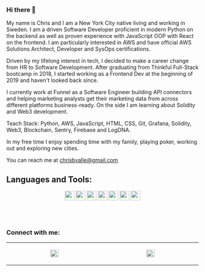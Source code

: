 ### Hi there 👋

My name is Chris and I am a New York City native living and working in Sweden.  I am a driven Software Developer proficient in modern Python on the backend as well as proven experience with JavaScript OOP with React on the frontend.  I am particularly interested in AWS and have official AWS Solutions Architect, Developer and SysOps certifications.

Driven by my lifelong interest in tech, I decided to make a career change from HR to Software Development.  After graduating from Thinkful Full-Stack bootcamp in 2018, I started working as a Frontend Dev at the beginning of 2019 and haven't looked back since.

I currently work at Funnel as a Software Engineer building API connectors and helping marketing analysts get their marketing data from across different platforms business-ready.  On the side I am learning about Solidity and Web3 development.  

Teach Stack: Python, AWS, JavaScript, HTML, CSS, Git, Grafana, Solidity, Web3, Blockchain, Sentry, Firebase and LogDNA.

In my free time I enjoy spending time with my family, playing poker, working out and exploring new cities.

You can reach me at chrisbvalle@gmail.com

## Languages and Tools:
<p align="center">
<img src="https://img.shields.io/badge/python-3776AB.svg?&style=for-the-badge&logo=python&logoColor=white" height="25"/>
<img src="https://img.shields.io/badge/jupyter-F3631D.svg?&style=for-the-badge&logo=jupyter&logoColor=white" height="25"/>
<img src="https://img.shields.io/badge/Web3-Solidity-blue.svg?&style=for-the-badge&logo=anaconda&logoColor=white" height="25"/>
<img src="https://img.shields.io/badge/-JavaScript-red.svg?&style=for-the-badge&logo=JavaScript&logoColor=red" height="25"/>
<img src="https://img.shields.io/badge/-AWS-yellow.svg?&style=for-the-badge&logo=aws&logoColor=Yellow" height="25"/>
<img src="https://img.shields.io/badge/-React-blue.svg?&style=for-the-badge&logo=React&logoColor=Blue" height="25"/>
<img src="https://img.shields.io/badge/-Git-lightgrey.svg?&style=for-the-badge&logo=Git&logoColor=lightgrey" height="25"/>
</p>
<br />
<br />
<h3>Connect with me:</h3>
      <table>
        <tr>
          <td align="left" width="300">
<p align="center">
            <a href="https://twitter.com/MadridChris">
              <img width="30%" src="https://cdn2.iconfinder.com/data/icons/social-media-2199/64/social_media_isometric_6-twitter-512.png" />
            </a>
</p>
          </td>
	  <td align="left" width="300">
<p align="center">
            <a href="https://www.linkedin.com/in/chris-v-464ba920/">
              <img width="30%"src="https://cdn2.iconfinder.com/data/icons/social-media-2199/64/social_media_isometric_14-linkedin-512.png" />
            </a>

